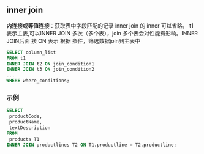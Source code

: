 
## inner join
**内连接或等值连接**：获取表中字段匹配的记录
inner join 的 inner 可以省略， t1 表示主表,可以INNER JOIN 多次（多个表），join 多个表会对性能有影响。INNER JOIN后面 接 ON
表示 根据 条件，筛选数据join到主表中
```sql
SELECT column_list
FROM t1
INNER JOIN t2 ON join_condition1
INNER JOIN t3 ON join_condition2
...
WHERE where_conditions;
```

### 示例
```sql
SELECT
 productCode,
 productName,
 textDescription
FROM
 products T1
INNER JOIN productlines T2 ON T1.productline = T2.productline;
```